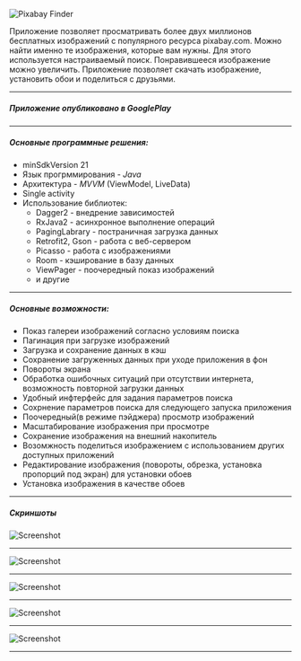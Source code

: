 ![Pixabay Finder](screenshots/logo.png)

Приложение позволяет просматривать более двух миллионов бесплатных изображений с популярного ресурса pixabay.com. Можно найти именно те изображения, которые вам нужны. Для этого используется настраиваемый поиск. Понравившееся изображение можно увеличить. Приложение позволяет скачать изображение, установить обои и поделиться с друзьями.

---

##### Приложение опубликовано в GooglePlay


---
##### Основные программные решения:
- minSdkVersion 21
- Язык прогрммирования - *Java*
- Архитектура - *MVVM* (ViewModel, LiveData)
- Single activity
- Использование библиотек:
  + Dagger2 - внедрение зависимостей
  + RxJava2 - асинхронное выполнение операций
  + PagingLabrary - постраничная загрузка данных
  + Retrofit2, Gson - работа с веб-сервером
  + Picasso - работа с изображениями
  + Room - кэширование в базу данных
  + ViewPager - поочередный показ изображений
  + и другие

---

##### Основные возможности:

- Показ галереи изображений согласно условиям поиска
- Пагинация при загрузке изображений
- Загрузка и сохранение данных в кэш
- Сохранение загруженных данных при уходе приложения в фон
- Повороты экрана
- Обработка ошибочных ситуаций при отсутствии интернета, возможность повторной загрузки данных
- Удобный инфтерфейс для задания параметров поиска
- Сохрнение параметров поиска для следующего запуска приложения
- Поочередный(в режиме пэйджера) просмотр изображений
- Масштабирование изображения при просмотре
- Сохранение изображения на внешний накопитель
- Возомжность поделиться изображением с использованием других доступных приложений
- Редактирование изображения (повороты, обрезка, установка пропорций под экран) для установки обоев
- Установка изображения в качестве обоев
---
##### Скриншоты

![Screenshot](screenshots/screenshot1.png)

---

![Screenshot](screenshots/screenshot2.png)

---

![Screenshot](screenshots/screenshot3.png)

---

![Screenshot](screenshots/screenshot44.png)

---

![Screenshot](screenshots/screenshot5.png)

---
